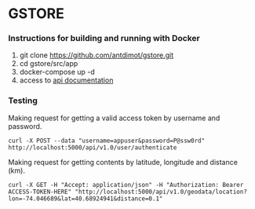 # GSTORE

### Instructions for building and running with Docker

1. git clone https://github.com/antdimot/gstore.git
2. cd gstore/src/app
3. docker-compose up -d
4. access to [api documentation](http://localhost:5000/api/swagger)

### Testing

Making request for getting a valid access token by username and password.

    curl -X POST --data "username=appuser&password=P@ssw0rd" http://localhost:5000/api/v1.0/user/authenticate


Making request for getting contents by latitude, longitude and distance (km).

    curl -X GET -H "Accept: application/json" -H "Authorization: Bearer ACCESS-TOKEN-HERE" "http://localhost:5000/api/v1.0/geodata/location?lon=-74.046689&lat=40.68924941&distance=0.1"
